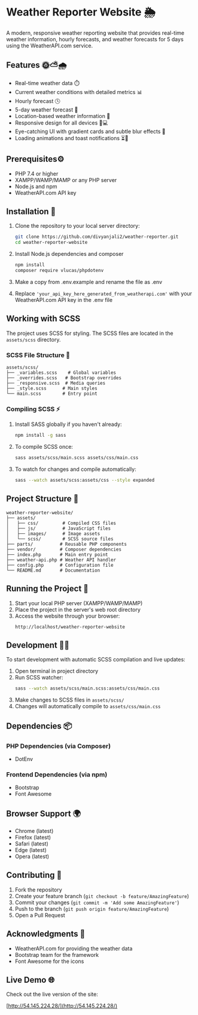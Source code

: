 # Weather Reporter Website 🌦️

A modern, responsive weather reporting website that provides real-time weather information, hourly forecasts, and weather forecasts for 5 days using the WeatherAPI.com service.

## Features 🌞⛅🌧️

- Real-time weather data ⏱️
- Current weather conditions with detailed metrics 📊
- Hourly forecast  🕓
- 5-day weather forecast 📅
- Location-based weather information 📍
- Responsive design for all devices 📱💻
- Eye-catching UI with gradient cards and subtle blur effects 🎨
- Loading animations and toast notifications ⏳💫

## Prerequisites⚙️

- PHP 7.4 or higher
- XAMPP/WAMP/MAMP or any PHP server
- Node.js and npm
- WeatherAPI.com API key

## Installation 🚀

1. Clone the repository to your local server directory:
   ```bash
   git clone https://github.com/divyanjali2/weather-reporter.git
   cd weather-reporter-website
   ```

2. Install Node.js dependencies and composer
   ```bash
   npm install
   composer require vlucas/phpdotenv
   ```

3. Make a copy from .env.example and rename the file as .env

4. Replace `'your_api_key_here_generated_from_weatherapi.com'` with your WeatherAPI.com API key in the .env file

## Working with SCSS

The project uses SCSS for styling. The SCSS files are located in the `assets/scss` directory.

### SCSS File Structure 📁

```
assets/scss/
├── _variables.scss    # Global variables
├── _overrides.scss   # Bootstrap overrides
├── _responsive.scss  # Media queries
├── _style.scss      # Main styles
└── main.scss        # Entry point
```

### Compiling SCSS ⚡

1. Install SASS globally if you haven't already:
   ```bash
   npm install -g sass
   ```

2. To compile SCSS once:
   ```bash
   sass assets/scss/main.scss assets/css/main.css
   ```

3. To watch for changes and compile automatically:
   ```bash
   sass --watch assets/scss:assets/css --style expanded
   ```

## Project Structure 📂

```
weather-reporter-website/
├── assets/
│   ├── css/         # Compiled CSS files
│   ├── js/          # JavaScript files
│   ├── images/      # Image assets
│   └── scss/        # SCSS source files
├── parts/          # Reusable PHP components
├── vendor/         # Composer dependencies
├── index.php       # Main entry point
├── weather-api.php # Weather API handler
├── config.php      # Configuration file
└── README.md       # Documentation
```

## Running the Project 🏁

1. Start your local PHP server (XAMPP/WAMP/MAMP)
2. Place the project in the server's web root directory
3. Access the website through your browser:
   ```
   http://localhost/weather-reporter-website
   ```

## Development 👨‍💻

To start development with automatic SCSS compilation and live updates:

1. Open terminal in project directory
2. Run SCSS watcher:
   ```bash
   sass --watch assets/scss/main.scss:assets/css/main.css
   ```
3. Make changes to SCSS files in `assets/scss/`
4. Changes will automatically compile to `assets/css/main.css`

## Dependencies 📦

### PHP Dependencies (via Composer)
- DotEnv

### Frontend Dependencies (via npm)
- Bootstrap
- Font Awesome

## Browser Support 🌍

- Chrome (latest)
- Firefox (latest)
- Safari (latest)
- Edge (latest)
- Opera (latest)

## Contributing 🤝

1. Fork the repository
2. Create your feature branch (`git checkout -b feature/AmazingFeature`)
3. Commit your changes (`git commit -m 'Add some AmazingFeature'`)
4. Push to the branch (`git push origin feature/AmazingFeature`)
5. Open a Pull Request

## Acknowledgments 🙏

- WeatherAPI.com for providing the weather data
- Bootstrap team for the framework
- Font Awesome for the icons

## Live Demo 🌐

Check out the live version of the site:

[http://54.145.224.28/](http://54.145.224.28/)


